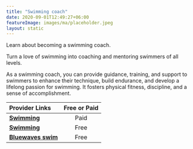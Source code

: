 ```yaml
---
title: "Swimming coach"
date: 2020-09-01T12:49:27+06:00
featureImage: images/ma/placeholder.jpeg
layout: static
---
```


Learn about becoming a swimming coach.

Turn a love of swimming into coaching and mentoring swimmers of all levels.

As a swimming coach, you can provide guidance, training, and support to swimmers to enhance their technique, build endurance, and develop a lifelong passion for swimming. It fosters physical fitness, discipline, and a sense of accomplishment.

| Provider Links      | Free or Paid  |  
| :-----------          | :--------------:      |  
| [**Swimming**](https://www.swimming.org/ios/swimming-teacher-training/) | Paid | 
| [**Swimming**](https://www.swimming.org/ios/2022/03/09/top-10-reasons-become-swimming-teacher/) | Free  | 
| [**Bluewaves swim**](https://www.bluewaveswim.co.uk/blog/develop-your-career-as-a-swimming-teacher/) | Free | 
  

<br/><br/>






